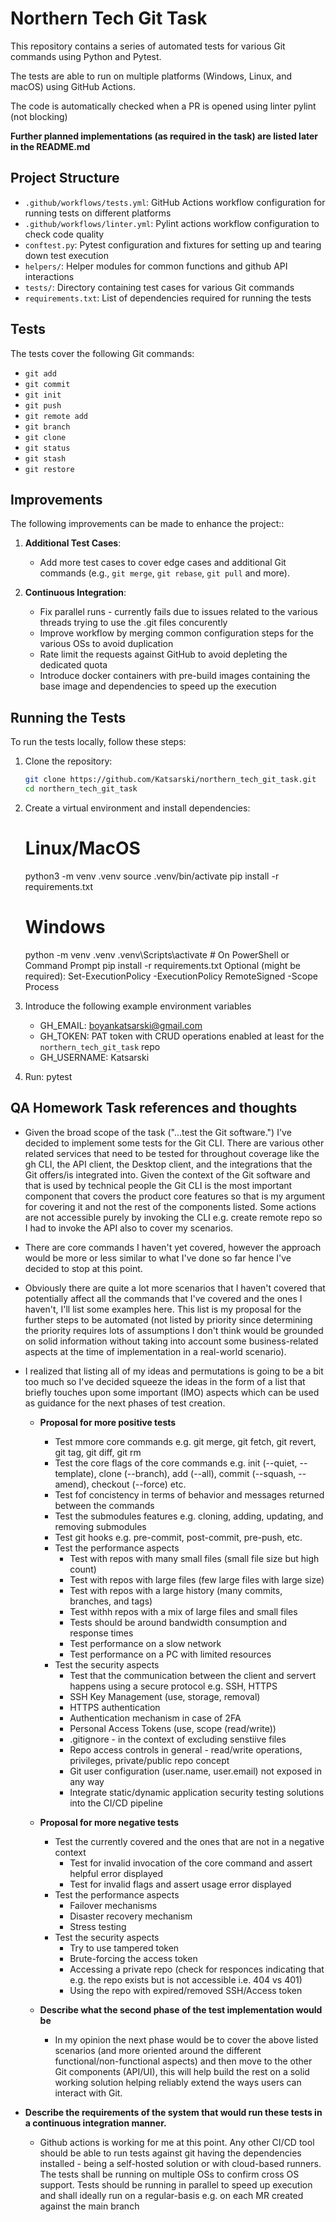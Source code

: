 # Northern Tech Git Task

This repository contains a series of automated tests for various Git commands using Python and Pytest. 

The tests are able to run on multiple platforms (Windows, Linux, and macOS) using GitHub Actions.

The code is automatically checked when a PR is opened using linter pylint (not blocking)

**Further planned implementations (as required in the task) are listed later in the README.md**

## Project Structure

- `.github/workflows/tests.yml`: GitHub Actions workflow configuration for running tests on different platforms
- `.github/workflows/linter.yml`: Pylint actions workflow configuration to check code quality
- `conftest.py`: Pytest configuration and fixtures for setting up and tearing down test execution
- `helpers/`: Helper modules for common functions and github API interactions
- `tests/`: Directory containing test cases for various Git commands
- `requirements.txt`: List of dependencies required for running the tests

## Tests

The tests cover the following Git commands:

- `git add`
- `git commit`
- `git init`
- `git push`
- `git remote add`
- `git branch`
- `git clone`
- `git status`
- `git stash`
- `git restore`

## Improvements

The following improvements can be made to enhance the project::

1. **Additional Test Cases**:
   - Add more test cases to cover edge cases and additional Git commands (e.g., `git merge`, `git rebase`, `git pull` and more).

2. **Continuous Integration**:
   - Fix parallel runs - currently fails due to issues related to the various threads trying to use the .git files concurently
   - Improve workflow by merging common configuration steps for the various OSs to avoid duplication
   - Rate limit the requests against GitHub to avoid depleting the dedicated quota
   - Introduce docker containers with pre-build images containing the base image and dependencies to speed up the execution

## Running the Tests

To run the tests locally, follow these steps:

1. Clone the repository:
   ```sh
   git clone https://github.com/Katsarski/northern_tech_git_task.git
   cd northern_tech_git_task

2. Create a virtual environment and install dependencies:

    # Linux/MacOS
    python3 -m venv .venv
    source .venv/bin/activate
    pip install -r requirements.txt

    # Windows
    python -m venv .venv
    .venv\Scripts\activate  # On PowerShell or Command Prompt
    pip install -r requirements.txt
    Optional (might be required): Set-ExecutionPolicy -ExecutionPolicy RemoteSigned -Scope Process

3. Introduce the following example environment variables
   - GH_EMAIL: boyankatsarski@gmail.com
   - GH_TOKEN: PAT token with CRUD operations enabled at least for the `northern_tech_git_task` repo
   - GH_USERNAME: Katsarski

4. Run: pytest

## QA Homework Task references and thoughts

- Given the broad scope of the task ("...test the Git software.") I've decided to implement some tests for the Git CLI. There are various other related services that need to be tested for throughout coverage like the gh CLI, the API client, the Desktop client, and the integrations that the Git offers/is integrated into. Given the context of the Git software and that is used by technical people the Git CLI is the most important component that covers the product core features so that is my argument for covering it and not the rest of the components listed. Some actions are not accessible purely by invoking the CLI e.g. create remote repo so I had to invoke the API also to cover my scenarios. 

- There are core commands I haven't yet covered, however the approach would be more or less similar to what I've done so far hence I've decided to stop at this point. 

- Obviously there are quite a lot more scenarios that I haven't covered that potentially affect all the commands that I've covered and the ones I haven't, I'll list some examples here. This list is my proposal for the further steps to be automated (not listed by priority since determining the priority requires lots of assumptions I don't think would be grounded on solid information without taking into account some business-related aspects at the time of implementation in a real-world scenario).

- I realized that listing all of my ideas and permutations is going to be a bit too much so I've decided squeeze the ideas in the form of a list that briefly touches upon some important (IMO) aspects which can be used as guidance  for the next phases of test creation. 

  - **Proposal for more positive tests**  
    - Test mmore core commands e.g. git merge, git fetch, git revert, git tag, git diff, git rm
    - Test the core flags of the core commands e.g. init (--quiet, --template), clone (--branch), add (--all), commit (--squash, --amend), checkout (--force) etc.
    - Test fof concistency in terms of behavior and messages returned between the commands
    - Test the submodules features e.g. cloning, adding, updating, and removing submodules
    - Test git hooks e.g. pre-commit, post-commit, pre-push, etc.
    - Test the performance aspects
      - Test with repos with many small files (small file size but high count)
      - Test with repos with large files (few large files with large size)
      - Test with repos with a large history (many commits, branches, and tags)
      - Test withh repos with a mix of large files and small files
      - Tests should be around bandwidth consumption and response times
      - Test performance on a slow network
      - Test performance on a PC with limited resources
    - Test the security aspects
      - Test that the communication between the client and servert happens using a secure protocol e.g. SSH, HTTPS
      - SSH Key Management (use, storage, removal)
      - HTTPS authentication
      - Authentication mechanism in case of 2FA
      - Personal Access Tokens (use, scope (read/write))
      - .gitignore - in the context of excluding senstiive files
      - Repo access controls in general - read/write operations, privileges, private/public repo concept
      - Git user configuration (user.name, user.email) not exposed in any way 
      - Integrate static/dynamic application security testing solutions into the CI/CD pipeline

  - **Proposal for more negative tests**  
    - Test the currently covered and the ones that are not in a negative context
      - Test for invalid invocation of the core command and assert helpful error displayed
      - Test for invalid flags and assert usage error displayed
    - Test the performance aspects
      - Failover mechanisms
      - Disaster recovery mechanism
      - Stress testing
    - Test the security aspects
      - Try to use tampered token
      - Brute-forcing the access token
      - Accessing a private repo (check for responces indicating that e.g. the repo exists but is not accessible i.e. 404 vs 401)
      - Using the repo with expired/removed SSH/Access token

  - **Describe what the second phase of the test implementation would be**  
    - In my opinion the next phase would be to cover the above listed scenarios (and more oriented around the different functional/non-functional aspects) and then move to the other Git components (API/UI), this will help build the rest on a solid working solution helping reliably extend the ways users can interact with Git. 

- **Describe the requirements of the system that would run these tests in a continuous integration manner.**  
    - Github actions is working for me at this point. Any other CI/CD tool should be able to run tests against git having the dependencies installed - being a self-hosted solution or with cloud-based runners. The tests shall be running on multiple OSs to confirm cross OS support. Tests should be running in parallel to speed up execution and shall ideally run on a regular-basis e.g. on each MR created against the main branch